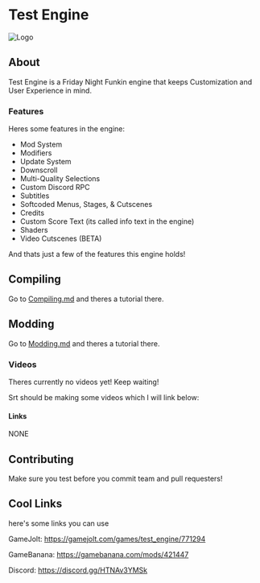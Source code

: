# Test Engine
![Logo](https://github.com/Test-Engine-Team/Test-Engine-V1---FNF/blob/4d8b0e2ed659ea8ac0e4c30b93332ca400f8efce/art/logo.png)

## About
Test Engine is a Friday Night Funkin engine that keeps Customization and User Experience in mind.

### Features
Heres some features in the engine:

* Mod System
* Modifiers
* Update System
* Downscroll
* Multi-Quality Selections
* Custom Discord RPC
* Subtitles
* Softcoded Menus, Stages, & Cutscenes
* Credits
* Custom Score Text (its called info text in the engine)
* Shaders
* Video Cutscenes (BETA)

And thats just a few of the features this engine holds!

## Compiling
Go to [Compiling.md](https://github.com/Test-Engine-Team/Test-Engine-V1---FNF/blob/master/docs/Compiling.md) and theres a tutorial there.

## Modding
Go to [Modding.md](https://github.com/Test-Engine-Team/Test-Engine-V1---FNF/blob/master/docs/Modding.md) and theres a tutorial there.

### Videos
Theres currently no videos yet!
Keep waiting!

Srt should be making some videos which I will link below:

#### Links
NONE

## Contributing
Make sure you test before you commit team and pull requesters!

## Cool Links
here's some links you can use

GameJolt: https://gamejolt.com/games/test_engine/771294

GameBanana: https://gamebanana.com/mods/421447

Discord: https://discord.gg/HTNAv3YMSk
